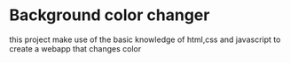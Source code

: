 # Background color changer

this project make use of the basic knowledge of html,css and javascript to create a webapp that changes color
